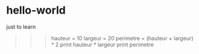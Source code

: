 # hello-world
just to learn
>>> hauteur = 10 
>>> largeur = 20 
>>> perimetre = (hauteur + largeur) * 2 
>>> print hauteur * largeur 
>>> print perimetre

